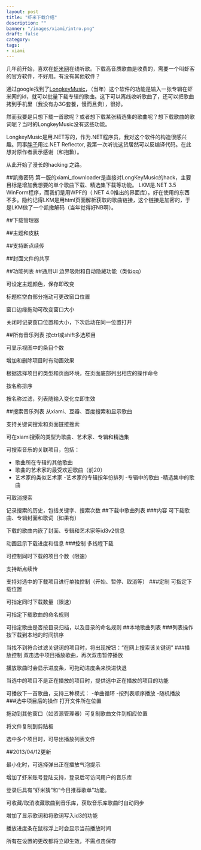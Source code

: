 ```yaml
---
layout: post
title: "虾米下载介绍"
description: ""
banner: "/images/xiami/intro.png"
draft: false
category: 
tags:
- xiami
---
```



几年前开始，喜欢在[虾米网](http://www.xiami.com/)在线听歌。下载高音质歌曲是收费的，需要一个叫虾客的官方软件，不好用。有没有其他软件？

通过google找到了[LongkeyMusic](http://longkeymusic.com/)，（当年）这个软件的功能是输入一张专辑在虾米网的id，就可以批量下载专辑的歌曲。这下可以离线收听歌曲了，还可以把歌曲拷到手机里（我没有办3G套餐，慢而且贵），很好。

然而我要是只想下载一首歌呢？或者想下载某张精选集的歌曲呢？想下载歌曲的歌词呢？当时的LongkeyMusic没有这些功能。

LongkeyMusic是用.NET写的，作为.NET程序员，我对这个软件的构造很感兴趣。同事[胖子](http://weibo.com/818871231)用过.NET Reflector, 我第一次听说这货居然可以反编译代码。在此想对原作者表示感谢（和抱歉）。

从此开始了漫长的hacking 之路。

##凯撒密码
第一版的xiami_downloader是直接对LongKeyMusic的hack，主要目标是增加我想要的单个歌曲下载、精选集下载等功能。
LKM是.NET 3.5 WinForm程序，而我们是用WPF的（.NET 4.0推出的界面库）。好在使用的东西不多。隐约记得LKM是用html页面解析获取的歌曲链接，这个链接是加密的，于是LKM做了一个凯撒解码（当年觉得好NB啊）。

##下载管理器

##主题和皮肤

##支持断点续传

##封面文件的共享


##功能列表
##通用UI
边界吸附和自动隐藏功能（类似qq）

可设定主题颜色，保存即改变

标题栏空白部分拖动可更改窗口位置

窗口边缘拖动可改变窗口大小

关闭时记录窗口位置和大小，下次启动在同一位置打开

##所有音乐列表
按ctrl或shift多选项目

可显示视图中的条目个数

增加和删除项目时有动画效果

根据选择项目的类型和页面环境，在页面底部列出相应的操作命令

按名称排序

按名称过滤，列表随输入变化立即生效

##搜索音乐列表
从xiami、豆瓣、百度搜索和显示歌曲

支持关键词搜索和页面链接搜索

可在xiami搜索的类型为歌曲、艺术家、专辑和精选集

可搜索音乐的关联项目，包括：
- 歌曲所在专辑的其他歌曲
- 歌曲的艺术家的最受欢迎歌曲（前20）
- 艺术家的类似艺术家
-艺术家的专辑按年份排列
-专辑中的歌曲
-精选集中的歌曲

可取消搜索

记录搜索的历史，包括关键字、搜索次数
##下载中歌曲列表
###内容
可下载歌曲、专辑封面和歌词（如果有）

下载的歌曲内嵌了封面、专辑和艺术家等id3v2信息

动画显示下载进度和信息
###控制
多线程下载
	
可控制同时下载的项目个数（限速）
	
支持断点续传
	
支持对选中的下载项目进行单独控制（开始、暂停、取消等）
###定制
可指定下载位置
	
可指定同时下载数量（限速）
	
可指定下载歌曲的命名规则
	
可指定歌曲是否按目录归档，以及目录的命名规则
##本地歌曲列表
###列表操作
按下载到本地的时间排序

当找不到符合过滤关键词的项目时，将出现按钮：“在网上搜索该关键词”
###播放控制
双击选中项目播放歌曲，再次双击暂停播放
	
播放歌曲时会显示进度条，可拖动进度条来快进快退
	
当选中的项目不是正在播放的项目时，提供选中正在播放的项目的功能	
	
可播放下一首歌曲，支持三种模式：
-单曲循环
-按列表顺序播放
-随机播放	
###选中项目后的操作
打开文件所在位置

拖动到其他窗口（如资源管理器）可复制歌曲文件到相应位置

将文件复制到剪贴板

选中多个项目时，可导出播放列表文件

##2013/04/12更新

最小化时，可选择弹出正在播放气泡提示

增加了虾米账号登陆支持，登录后可访问用户的音乐库

登录后具有“虾米猜”和“今日推荐歌单”功能。

可收藏/取消收藏歌曲到音乐库，获取音乐库歌曲时自动同步

增加了显示歌词和将歌词写入id3的功能

播放进度条在鼠标浮上时会显示当前播放时间

所有在设置的更改都将立即生效，不需点击保存